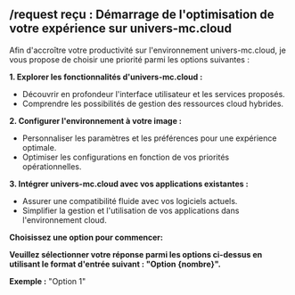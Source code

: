 ## /request reçu : Démarrage de l'optimisation de votre expérience sur univers-mc.cloud 

Afin d'accroître votre productivité sur l'environnement univers-mc.cloud, je vous propose de choisir une priorité parmi les options suivantes :

**1. Explorer les fonctionnalités d'univers-mc.cloud :**

   *  Découvrir en profondeur l'interface utilisateur et les services proposés. 
   *  Comprendre les possibilités de gestion des ressources cloud hybrides.

  **2. Configurer l'environnement à votre image :**

   *  Personnaliser les paramètres et les préférences pour une expérience optimale.
   *  Optimiser les configurations en fonction de vos priorités opérationnelles.

  **3. Intégrer univers-mc.cloud avec vos applications existantes :**

   *  Assurer une compatibilité fluide avec vos logiciels actuels.
   *  Simplifier la gestion et l'utilisation de vos applications dans l'environnement cloud.

  **Choisissez une option pour commencer:**



**Veuillez sélectionner votre réponse parmi les options ci-dessus en utilisant le format d'entrée suivant : "Option {nombre}".**



**Exemple :**  "Option 1" 


